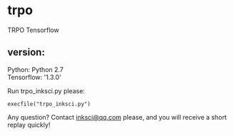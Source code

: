 # trpo
TRPO Tensorflow  

## version:
Python: Python 2.7  
Tensorflow: '1.3.0'  

Run trpo_inksci.py please:  
```
execfile("trpo_inksci.py")  
```

Any question? Contact inksci@qq.com please, and you will receive a short replay quickly!
